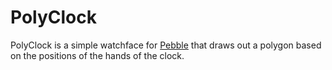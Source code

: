 # PolyClock

PolyClock is a simple watchface for [Pebble](http://getpebble.com) that draws out a polygon based on the positions of the hands of the clock.
